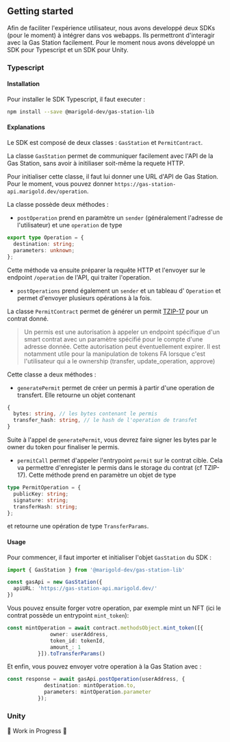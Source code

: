 ## Getting started

Afin de faciliter l'expérience utilisateur, nous avons developpé deux SDKs (pour le moment) à intégrer dans vos webapps.
Ils permettront d'interagir avec la Gas Station facilement.
Pour le moment nous avons développé un SDK pour Typescript et un SDK pour Unity.

### Typescript

#### Installation

Pour installer le SDK Typescript, il faut executer :

```bash
npm install --save @marigold-dev/gas-station-lib
```

#### Explanations

Le SDK est composé de deux classes : `GasStation` et `PermitContract`.

La classe `GasStation` permet de communiquer facilement avec l'API de la Gas Station, sans avoir à initiliaser soit-même la requete HTTP.

Pour initialiser cette classe, il faut lui donner une URL d'API de Gas Station. Pour le moment, vous pouvez donner `https://gas-station-api.marigold.dev/operation`.

La classe possède deux méthodes :
- `postOperation` prend en paramètre un `sender` (généralement l'adresse de l'utilisateur) et une `operation` de type
```ts
export type Operation = {
  destination: string;
  parameters: unknown;
};
```
Cette méthode va ensuite préparer la requête HTTP et l'envoyer sur le endpoint `/operation` de l'API, qui traiter l'operation.

- `postOperations` prend également un `sender` et un tableau d' `Operation` et permet d'envoyer plusieurs opérations à la fois.



La classe `PermitContract` permet de générer un permit [TZIP-17](https://tzip.tezosagora.org/proposal/tzip-17) pour un contrat donné.

> Un permis est une autorisation à appeler un endpoint spécifique d'un smart contrat avec un paramètre spécifié pour le compte d'une adresse donnée. Cette autorisation peut éventuellement expirer. Il est notamment utile pour la manipulation de tokens FA lorsque c'est l'utilisateur qui a le ownership (transfer, update_operation, approve)

Cette classe a deux méthodes :
- `generatePermit` permet de créer un permis à partir d'une operation de transfert. Elle retourne un objet contenant
```ts
{
  bytes: string, // les bytes contenant le permis
  transfer_hash: string, // le hash de l'operation de transfet
}
```

Suite à l'appel de `generatePermit`, vous devrez faire signer les bytes par le owner du token pour finaliser le permis.

- `permitCall` permet d'appeler l'entrypoint `permit` sur le contrat cible. Cela va permettre d'enregister le permis dans le storage du contrat (cf TZIP-17).
Cette méthode prend en paramètre un objet de type
```ts
type PermitOperation = {
  publicKey: string;
  signature: string;
  transferHash: string;
};
```
et retourne une opération de type `TransferParams`.

#### Usage

Pour commencer, il faut importer et initialiser l'objet `GasStation` du SDK :

```ts
import { GasStation } from '@marigold-dev/gas-station-lib'

const gasApi = new GasStation({
  apiURL: 'https://gas-station-api.marigold.dev/'
})
```

Vous pouvez ensuite forger votre operation, par exemple mint un NFT (ici le contrat possède un entrypoint `mint_token`):

```ts
const mintOperation = await contract.methodsObject.mint_token([{
              owner: userAddress,
              token_id: tokenId,
              amount_: 1
          }]).toTransferParams()
```

Et enfin, vous pouvez envoyer votre operation à la Gas Station avec :
```ts
const response = await gasApi.postOperation(userAddress, {
            destination: mintOperation.to,
            parameters: mintOperation.parameter
          });
```

### Unity

🚧 Work in Progress 🚧
